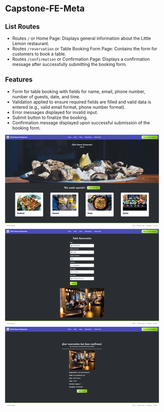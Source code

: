 # Capstone-FE-Meta

## List Routes 
- Routes `/` or Home Page: Displays general information about the Little Lemon restaurant.
- Routes `/reservation` or Table Booking Form Page: Contains the form for customers to book a table.
- Routes `/confirmation` or Confirmation Page: Displays a confirmation message after successfully submitting the booking form.

## Features
- Form for table booking with fields for name, email, phone number, number of guests, date, and time.
- Validation applied to ensure required fields are filled and valid data is entered (e.g., valid email format, phone number format).
- Error messages displayed for invalid input.
- Submit button to finalize the booking.
- Confirmation message displayed upon successful submission of the booking form.

![home](./screenshots/home.png)
![reservation](./screenshots/reservation.png)
![confirmation](./screenshots/confirmation.png)